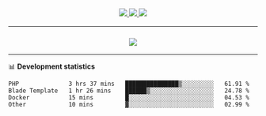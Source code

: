 <h3 align="center">
  <a href="https://github.com/hwalker928">
      <img src="https://img.shields.io/github/followers/hwalker928?label=Followers&style=for-the-badge&color=lightblue">
  </a>
  <a href="https://harryw.link/discord" alt="Discord">
      <img src="https://img.shields.io/discord/738451951758606336?label=discord&style=for-the-badge&color=lightblue"/>
  </a>
  <a href="https://harryw.link/sparked" alt="Sparked Host">
      <img src="https://img.shields.io/static/v1?label=Sponsor&message=Sparked%20Host&color=yellow&style=for-the-badge"/>
  </a>
</h3>

<hr>


<h3 align="center">
  <a href="https://github.com/hwalker928">
      <img src="https://github-profile-trophy.vercel.app/?username=hwalker928&no-bg=true&no-frame=true">
  </a>
</h3>


<hr>

📊 **Development statistics**

<!--START_SECTION:waka-->

```text
PHP              3 hrs 37 mins   ███████████████▒░░░░░░░░░   61.91 %
Blade Template   1 hr 26 mins    ██████▒░░░░░░░░░░░░░░░░░░   24.78 %
Docker           15 mins         █░░░░░░░░░░░░░░░░░░░░░░░░   04.53 %
Other            10 mins         ▓░░░░░░░░░░░░░░░░░░░░░░░░   02.99 %
```

<!--END_SECTION:waka-->
